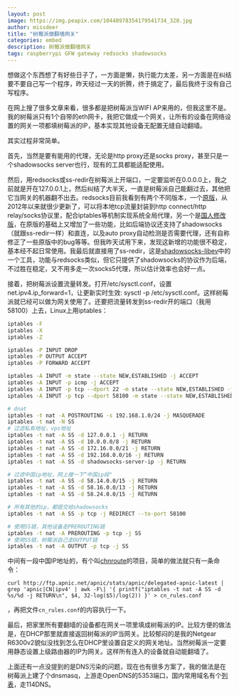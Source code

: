 ```yaml
---
layout: post
image: https://img.peapix.com/10448978354179541734_320.jpg
author: missdeer
title: "树莓派做翻墙网关"
categories: embed
description: 树莓派做翻墙网关
tags: raspberrypi GFW gateway redsocks shadowsocks
---
```

想做这个东西想了有好些日子了，一方面是懒，执行能力太差，另一方面是在纠结要不要自己写一个程序，昨天经过一天的折腾，终于搞定了，最后我终于没有自己写程序。

在网上搜了很多文章来看，很多都是把树莓派当WIFI AP来用的，但我这里不是。我的树莓派只有1个自带的eth网卡，我把它做成一个网关，让所有的设备在网络设置的网关一项都填树莓派的IP，基本实现其他设备无配置无缝自动翻墙。

其实过程非常简单。

首先，当然是要有能用的代理，无论是http proxy还是socks proxy，甚至只是一个shadowsocks server也行，现有的工具都能适配使用。

然后，用redsocks或ss-redir在树莓派上开端口，一定要监听在0.0.0.0上，我之前就是开在127.0.0.1上，然后纠结了大半天，一直是树莓派自己能翻过去，其他把它当网关的机器翻不出去。redsocks目前我看到有两个不同版本，一个[原版](https://github.com/darkk/redsocks)，从2012年以来就很少更新了，可以将本地tcp流量封装到http connect/http relay/socks协议里，配合iptables等机制实现系统全局代理，另一个是[国人修改版](https://github.com/semigodking/redsocks)，在原版的基础上又增加了一些功能，比如后端协议还支持了shadowsocks（就跟ss-redir一样）和直连，以及auto proxy自动检测是否需要代理，还有自称修正了一些原版中的bug等等。但我昨天试用下来，发现这新增的功能很不稳定，基本经不起日常使用。我最后就直接用了ss-redir，这是[shadowsocks-libev](https://github.com/madeye/shadowsocks-libev/)中的一个工具，功能与redsocks类似，但它只提供了shadowsocks的协议作为后端，不过胜在稳定，又不用多走一次socks5代理，所以估计效率也会好一点。

接着，把树莓派设置流量转发。打开/etc/sysctl.conf，设置net.ipv4.ip_forward=1，让更新实时生效: sysctl -p /etc/sysctl.conf。这样树莓派就已经可以做为网关使用了。还要把流量转发到ss-redir开的端口（我用58100）上去，Linux上用iptables：

```bash
iptables -F
iptables -X
iptables -Z

iptables -P INPUT DROP
iptables -P OUTPUT ACCEPT
iptables -P FORWARD ACCEPT

iptables -A INPUT -m state --state NEW,ESTABLISHED -j ACCEPT
iptables -A INPUT -p icmp -j ACCEPT
iptables -A INPUT -p tcp --dport 22 -m state --state NEW,ESTABLISHED -j ACCEPT
iptables -A INPUT -p tcp --dport 58100 -m state --state NEW,ESTABLISHED -j ACCEPT

# dnat
iptables -t nat -A POSTROUTING -s 192.168.1.0/24 -j MASQUERADE
iptables -t nat -N SS
# 过滤私有地址，vps地址
iptables -t nat -A SS -d 127.0.0.1 -j RETURN
iptables -t nat -A SS -d 10.0.0.0/8 -j RETURN
iptables -t nat -A SS -d 172.16.0.0/21 -j RETURN
iptables -t nat -A SS -d 192.168.0.0/16 -j RETURN
iptables -t nat -A SS -d shadowsocks-server-ip -j RETURN

# 过滤中国ip地址，网上搜一下“中国ip段"
iptables -t nat -A SS -d 58.14.0.0/15 -j RETURN
iptables -t nat -A SS -d 58.16.0.0/13 -j RETURN
iptables -t nat -A SS -d 58.24.0.0/15 -j RETURN

# 所有其他的ip，都提交给shadowsocks
iptables -t nat -A SS -p tcp -j REDIRECT --to-port 58100

# 使用SS链，其他设备走PREROUTING链
iptables -t nat -A PREROUTING -p tcp -j SS
# 使用SS链，树莓派自己走OUTPUT链
iptables -t nat -A OUTPUT -p tcp -j SS

```

中间有一段中国IP地址的，有个叫[chnroute](https://github.com/jimmyxu/chnroutes)的项目，简单的做法就只有一条命令：

```
curl http://ftp.apnic.net/apnic/stats/apnic/delegated-apnic-latest | grep 'apnic|CN|ipv4' | awk -F\| '{ printf("iptables -t nat -A SS -d %s/%d -j RETURN\n", $4, 32-log($5)/log(2)) }' > cn_rules.conf
```

，再把文件`cn_rules.conf`的内容执行一下。

最后，把家里所有要翻墙的设备都在网关一项里填成树莓派的IP。比较方便的做法是，在DHCP那里就直接返回树莓派的IP当网关。比较郁闷的是我的Netgear R6300v2貌似没找到怎么在DHCP里设置自定义的网关地址。当然树莓派一定要用静态设置上级路由器的IP为网关。这样所有连入的设备就自动能翻墙了。

上面还有一点没提到的是DNS污染的问题，现在也有很多方案了，我的做法是在树莓派上建了个dnsmasq，上游走OpenDNS的5353端口，国内常用域名有个[列表](https://github.com/felixonmars/dnsmasq-china-list/blob/master/accelerated-domains.china.conf)，走114DNS。
